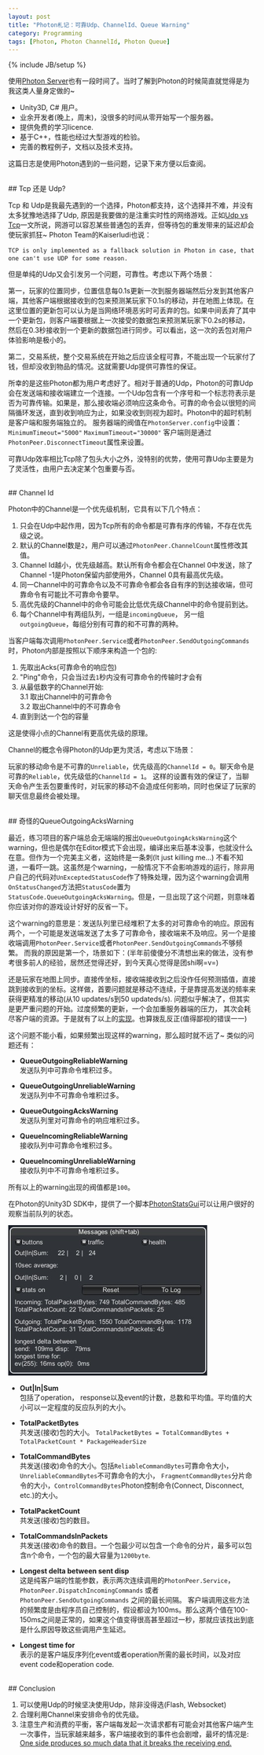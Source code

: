 ```yaml
---
layout: post
title: "Photon札记：可靠Udp、ChannelId、Queue Warning"
category: Programming
tags: [Photon, Photon ChannelId, Photon Queue]
---
```

{% include JB/setup %}

使用[Photon Server](https://www.exitgames.com/)也有一段时间了。当时了解到Photon的时候简直就觉得是为我这类人量身定做的~

- Unity3D, C# 用户。
- 业余开发者(晚上，周末)，没很多的时间从零开始写一个服务器。
- 提供免费的学习licence.
- 基于C++，性能也经过大型游戏的检验。
- 完善的教程例子，文档以及技术支持。

这篇日志是使用Photon遇到的一些问题，记录下来方便以后查阅。
<!--break-->

<br />
## Tcp 还是 Udp?

Tcp 和 Udp是我最先遇到的一个选择，Photon都支持，这个选择并不难，并没有太多犹豫地选择了Udp, 原因是我要做的是注重实时性的网络游戏。正如[Udp vs Tcp](http://gafferongames.com/networking-for-game-programmers/udp-vs-tcp/)一文所说，网游可以容忍某些普通包的丢弃，但等待包的重发带来的延迟却会使玩家抓狂~ Photon Team的Kaiserludi也说：

	TCP is only implemented as a fallback solution in Photon in case, that one can't use UDP for some reason. 

但是单纯的Udp又会引发另一个问题，可靠性。考虑以下两个场景：

<div id="case-one">
第一，玩家的位置同步，位置信息每0.1s更新一次到服务器端然后分发到其他客户端，其他客户端根据接收到的包来预测某玩家下0.1s的移动，并在地图上体现。在这里位置的更新包可以认为是当网络环境恶劣时可丢弃的包。如果中间丢弃了其中一个更新包，则客户端要根据上一次接受的数据包来预测某玩家下0.2s的移动，然后在0.3秒接收到一个更新的数据包进行同步。可以看出，这一次的丢包对用户体验影响是极小的。
</div>

第二，交易系统，整个交易系统在开始之后应该全程可靠，不能出现一个玩家付了钱，但却没收到物品的情况。这就需要Udp提供可靠性的保证。

所幸的是这些Photon都为用户考虑好了。相对于普通的Udp，Photon的可靠Udp会在发送端和接收端建立一个连接。一个Udp包含有一个序号和一个标志符表示是否为可靠传输。如果是，那么接收端必须响应这条命令。可靠的命令会以很短的间隔循环发送，直到收到响应为止，如果没收到则视为超时。Photon中的超时机制是客户端和服务端独立的。
服务器端的阀值在`PhotonServer.config`中设置：
`MinimumTimeout="5000"`
`MaximumTimeout="30000"`
客户端则是通过`PhotonPeer.DisconnectTimeout`属性来设置。

可靠Udp效率相比Tcp除了包头大小之外，没特别的优势，使用可靠Udp主要是为了灵活性，由用户去决定某个包重要与否。

<br />
## Channel Id

Photon中的Channel是一个优先级机制，它具有以下几个特点：

1. 只会在Udp中起作用，因为Tcp所有的命令都是可靠有序的传输，不存在优先级之说。
2. 默认的Channel数是`2`，用户可以通过`PhotonPeer.ChannelCount`属性修改其值。
3. Channel Id越小，优先级越高。默认所有命令都会在Channel 0中发送，除了Channel -1是Photon保留内部使用外，Channel 0具有最高优先级。
4. 同一Channel中的可靠命令以及不可靠命令都会各自有序的到达接收端，但可靠命令有可能比不可靠命令要早。
5. 高优先级的Channel中的命令可能会比低优先级Channel中的命令提前到达。
6. 每个Channel中有两组队列，一组是`incomingQueue`， 另一组`outgoingQueue`，每组分别有可靠的和不可靠的两种。

当客户端每次调用`PhotonPeer.Service`或者`PhotonPeer.SendOutgoingCommands`时，Photon内部是按照以下顺序来构造一个包的:

1. 先取出Acks(可靠命令的响应包)
2. "Ping"命令，只会当过去`1`秒内没有可靠命令的传输时才会有
3. 从最低数字的Channel开始:  
	3.1 取出Channel中的可靠命令  
	3.2 取出Channel中的不可靠命令
4. 直到到达一个包的容量

这是使得小点的Channel有更高优先级的原理。

Channel的概念令得Photon的Udp更为灵活，考虑以下场景：

玩家的移动命令是不可靠的`Unreliable`，优先级高的`ChannelId = 0`。聊天命令是可靠的`Reliable`，优先级低的`ChannelId = 1`。 这样的设置有效的保证了，当聊天命令产生丢包要重传时，对玩家的移动不会造成任何影响，同时也保证了玩家的聊天信息最终会被处理。

<br />
## 奇怪的QueueOutgoingAcksWarning

最近，练习项目的客户端总会无端端的报出`QueueOutgoingAcksWarning`这个warning，但也是偶尔在Editor模式下会出现，编译出来后基本没事，也就没什么在意。但作为一个完美主义者，这始终是一条刺(It just killing me...)
不看不知道，一看吓一跳。这虽然是个warning，一般情况下不会影响游戏的运行，除非用户自己的代码对`UnExceptedStatusCode`作了特殊处理，因为这个warning会调用`OnStatusChanged`方法把`StatusCode`置为`StatusCode.QueueOutgoingAcksWarning`。但是，一旦出现了这个问题，则意味着你应该对你的游戏设计好好的反省一下。

这个warning的意思是：发送队列里已经堆积了太多的对可靠命令的响应。原因有两个，一个可能是发送端发送了太多了可靠命令，接收端来不及响应。另一个是接收端调用`PhotonPeer.Service`或者`PhotonPeer.SendOutgoingCommands`不够频繁。
而我的原因是第一个，场景如下：(半年前傻傻分不清想出来的做法，没有参考很多前人的经验，居然还觉得还好，到今天真心觉得是团shi啊=v=)

还是玩家在地图上同步。直接传坐标，接收端接收到之后没作任何预测插值，直接跳到接收到的坐标。这样做，首要问题就是移动不连续，于是靠提高发送的频率来获得更精准的移动(从10 updates/s到50 updateds/s). 问题似乎解决了，但其实是更严重问题的开始。过度频繁的更新，一个会加重服务器端的压力， 其次会耗尽客户端的资源。于是就有了以上的[实现](#case-one)。也算拨乱反正(值得鄙视的错误一一)

这个问题不能小看，如果频繁出现这样的warning，那么超时就不远了~ 类似的问题还有：

- **QueueOutgoingReliableWarning**  
  发送队列中可靠命令堆积过多。

- **QueueOutgoingUnreliableWarning**  
  发送队列中不可靠命令堆积过多。

- **QueueOutgoingAcksWarning**  
  发送队列里对可靠命令的响应堆积过多。

- **QueueIncomingReliableWarning**  
  接收队列中可靠命令堆积过多。

- **QueueIncomingUnreliableWarning**  
  接收队列中不可靠命令堆积过多。

所有以上的warning出现的阀值都是`100`。

在Photon的Unity3D SDK中，提供了一个脚本[PhotonStatsGui](http://doc.exitgames.com/photon-cloud/PhotonStatsGui/)可以让用户很好的观察当前队列的状态。

<img src="/assets/custom/images/posts/PhotonStatsGui.jpg" />

- **Out|In|Sum**  
  包括了operation， response以及event的计数，总数和平均值。平均值的大小可以一定程度的反应队列的大小。

- **TotalPacketBytes**  
  共发送(接收)包的大小。 `TotalPacketBytes = TotalCommandBytes + TotalPacketCount * PackageHeaderSize`

- **TotalCommandBytes**  
  共发送(接收)命令的大小。包括`ReliableCommandBytes`可靠命令大小， `UnreliableCommandBytes`不可靠命令的大小， `FragmentCommandBytes`分片命令的大小，`ControlCommandBytes`Photon控制命令(Connect, Disconnect, etc.)的大小。

- **TotalPacketCount**  
  共发送(接收)包的数目。

- **TotalCommandsInPackets**  
  共发送(接收)命令的数目。一个包最少可以包含一个命令的分片，最多可以包含n个命令，一个包的最大容量为`1200byte`.

- **Longest delta between sent disp**  
  这是纯客户端的性能参数，表示两次连续调用的`PhotonPeer.Service`，`PhotonPeer.DispatchIncomingCommands` 或者`PhotonPeer.SendOutgoingCommands` 之间的最长间隔。 客户端调用这些方法的频繁度是由程序员自己控制的，假设都设为100ms。那么这两个值在100-150ms之间是正常的，如果这个值变得很高甚至超过一秒，那就应该找出到底是什么原因导致这些调用产生延迟。

- **Longest time for**  
  表示的是客户端反序列化event或者operation所需的最长时间，以及对应event code和operation code. 

<br />
## Conclusion

1. 可以使用Udp的时候坚决使用Udp，除非没得选(Flash, Websocket)
2. 合理利用Channel来安排命令的优先级。
3. 注意生产和消费的平衡，客户端每发起一次请求都有可能会对其他客户端产生一次事件，当玩家越来越多，客户端接收到的事件也会剧增，最坏的情况是: [One side produces so much data that it breaks the receiving end.](http://doc.exitgames.com/photon-server/PerformanceTips/)
